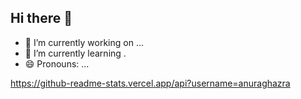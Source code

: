 ## Hi there 👋

- 🔭 I’m currently working on ...
- 🌱 I’m currently learning .
- 😄 Pronouns: ...

 https://github-readme-stats.vercel.app/api?username=anuraghazra
